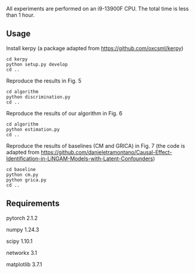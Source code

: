 All experiments are performed on an i9-13900F CPU. The total time is less than 1 hour.

## Usage

Install kerpy (a package adapted from https://github.com/oxcsml/kerpy)

```(bash)
cd kerpy
python setup.py develop
cd ..
```

Reproduce the results in Fig. 5

```(bash)
cd algorithm
python discrimination.py
cd ..
```

Reproduce the results of our algorithm in Fig. 6

```(bash)
cd algorithm
python estimation.py
cd ..
```

Reproduce the results of baselines (CM and GRICA) in Fig. 7 (the code is adapted from https://github.com/danieletramontano/Causal-Effect-Identification-in-LiNGAM-Models-with-Latent-Confounders)

```(bash)
cd baseline
python cm.py
python grica.py
cd ..
```

## Requirements

pytorch 2.1.2

numpy 1.24.3

scipy 1.10.1

networkx 3.1

matplotlib 3.7.1
